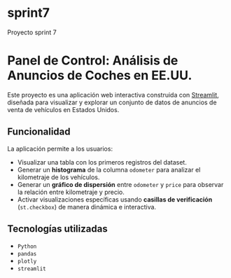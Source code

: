 # sprint7
Proyecto sprint 7

# Panel de Control: Análisis de Anuncios de Coches en EE.UU.

Este proyecto es una aplicación web interactiva construida con [Streamlit](https://streamlit.io/), diseñada para visualizar y explorar un conjunto de datos de anuncios de venta de vehículos en Estados Unidos.

## Funcionalidad

La aplicación permite a los usuarios:

- Visualizar una tabla con los primeros registros del dataset.
- Generar un **histograma** de la columna `odometer` para analizar el kilometraje de los vehículos.
- Generar un **gráfico de dispersión** entre `odometer` y `price` para observar la relación entre kilometraje y precio.
- Activar visualizaciones específicas usando **casillas de verificación** (`st.checkbox`) de manera dinámica e interactiva.

## Tecnologías utilizadas

- `Python`
- `pandas`
- `plotly`
- `streamlit`



